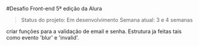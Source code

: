 #Desafio Front-end 5ª edição da Alura

> Status do projeto: Em desenvolvimento
> Semana atual: 3 e 4 semanas


criar funções para a validação de email e senha. Estrutura ja feitas tais como evento 'blur' e 'invalid'.
